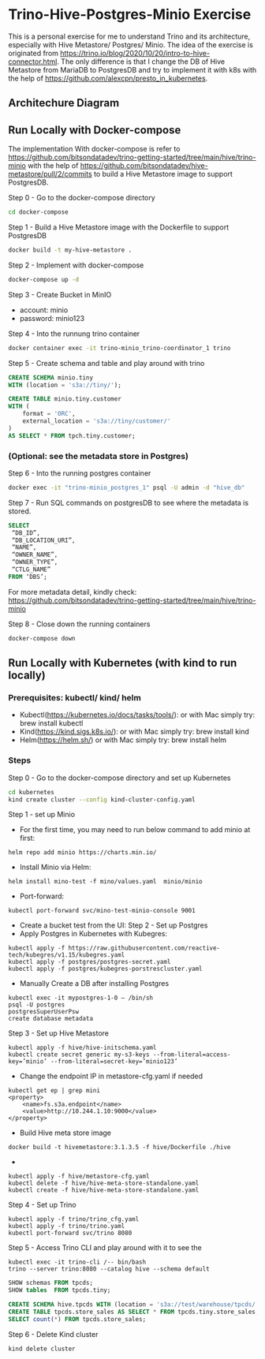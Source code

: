 # Trino-Hive-Postgres-Minio Exercise

This is a personal exercise for me to understand Trino and its architecture, especially with 
Hive Metastore/ Postgres/ Minio. The idea of the exercise is originated from 
https://trino.io/blog/2020/10/20/intro-to-hive-connector.html. The only difference is that I 
change the DB of Hive Metastore from MariaDB to PostgresDB and try to implement it 
with k8s with the help of https://github.com/alexcpn/presto_in_kubernetes.

## Architechure Diagram


## Run Locally with Docker-compose
The implementation With docker-compose is refer to https://github.com/bitsondatadev/trino-getting-started/tree/main/hive/trino-minio 
with the help of https://github.com/bitsondatadev/hive-metastore/pull/2/commits to build a Hive Metastore image to
support PostgresDB.

Step 0 - Go to the docker-compose directory
```bash
cd docker-compose
```
Step 1 - Build a Hive Metastore image with the Dockerfile to support PostgresDB
```bash
docker build -t my-hive-metastore .
```
Step 2 - Implement with docker-compose
```bash
docker-compose up -d
```
Step 3 - Create Bucket in MinIO
- account: minio
- password: minio123

Step 4 - Into the runnung trino container
```bash
docker container exec -it trino-minio_trino-coordinator_1 trino
```
Step 5 -  Create schema and table and play around with trino
```sql
CREATE SCHEMA minio.tiny
WITH (location = 's3a://tiny/');

CREATE TABLE minio.tiny.customer
WITH (
    format = 'ORC',
    external_location = 's3a://tiny/customer/'
) 
AS SELECT * FROM tpch.tiny.customer;
```

			
### (Optional: see the metadata store in Postgres)
Step 6 - Into the running postgres container
```bash 
docker exec -it "trino-minio_postgres_1" psql -U admin -d "hive_db"
```
Step 7 - Run SQL commands on postgresDB to see where the metadata is stored. 
```sql
SELECT
 “DB_ID”,
 “DB_LOCATION_URI”,
 “NAME”, 
 “OWNER_NAME”,
 “OWNER_TYPE”,
 “CTLG_NAME”
FROM ‘DBS’;
```

For more metadata detail, kindly check: 
https://github.com/bitsondatadev/trino-getting-started/tree/main/hive/trino-minio

Step 8 - Close down the running containers
```bash
docker-compose down
```

## Run Locally with Kubernetes (with kind to run locally)
### Prerequisites: kubectl/ kind/ helm
- Kubectl(https://kubernetes.io/docs/tasks/tools/): or with Mac simply try: brew install kubectl
- Kind(https://kind.sigs.k8s.io/): or with Mac simply try: brew install kind
- Helm(https://helm.sh/) or with Mac simply try: brew install helm
 
### Steps
Step 0 - Go to the docker-compose directory and set up Kubernetes
```bash
cd kubernetes
kind create cluster --config kind-cluster-config.yaml
```

Step 1 - set up Minio

- For the first time, you may need to run below command to add minio at first:
```  
helm repo add minio https://charts.min.io/
```
- Install Minio via Helm:
```
helm install mino-test -f mino/values.yaml  minio/minio
```
- Port-forward:
```
kubectl port-forward svc/mino-test-minio-console 9001
```
- Create a bucket test from the UI:
Step 2 - Set up Postgres
- Apply Postgres in Kubernetes with Kubegres:
```
kubectl apply -f https://raw.githubusercontent.com/reactive-tech/kubegres/v1.15/kubegres.yaml
kubectl apply -f postgres/postgres-secret.yaml
kubectl apply -f postgres/kubegres-porstrescluster.yaml
```
- Manually Create a DB after installing Postgres
```
kubectl exec -it mypostgres-1-0 — /bin/sh
psql -U postgres
postgresSuperUserPsw
create database metadata
```
Step 3 - Set up Hive Metastore
```
kubectl apply -f hive/hive-initschema.yaml
kubectl create secret generic my-s3-keys --from-literal=access-key=’minio’ --from-literal=secret-key=’minio123’
```
- Change the endpoint IP in metastore-cfg.yaml if needed
```
kubectl get ep | grep mini
<property>
    <name>fs.s3a.endpoint</name>
    <value>http://10.244.1.10:9000</value>
</property>	
```
- Build Hive meta store image
```
docker build -t hivemetastore:3.1.3.5 -f hive/Dockerfile ./hive
```
-
``` 
kubectl apply -f hive/metastore-cfg.yaml
kubectl delete -f hive/hive-meta-store-standalone.yaml 
kubectl create -f hive/hive-meta-store-standalone.yaml
```
Step 4 - Set up Trino
```
kubectl apply -f trino/trino_cfg.yaml
kubectl apply -f trino/trino.yaml
kubectl port-forward svc/trino 8080 
```

Step 5 - Access Trino CLI and play around with it to see the  
```
kubectl exec -it trino-cli /-- bin/bash 
trino --server trino:8080 --catalog hive --schema default
```
```sql
SHOW schemas FROM tpcds;
SHOW tables  FROM tpcds.tiny;

CREATE SCHEMA hive.tpcds WITH (location = 's3a://test/warehouse/tpcds/');
CREATE TABLE tpcds.store_sales AS SELECT * FROM tpcds.tiny.store_sales;
SELECT count(*) FROM tpcds.store_sales;
```
Step 6 - Delete Kind cluster
```
kind delete cluster
```